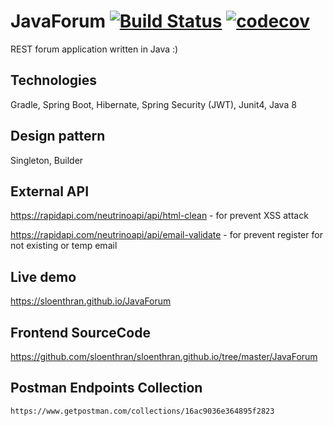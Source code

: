 # JavaForum [![Build Status](https://travis-ci.org/sloenthran/JavaForum.svg?branch=master)](https://travis-ci.org/sloenthran/JavaForum) [![codecov](https://codecov.io/gh/sloenthran/JavaForum/branch/master/graph/badge.svg)](https://codecov.io/gh/sloenthran/JavaForum)

REST forum application written in Java :)

## Technologies

Gradle, Spring Boot, Hibernate, Spring Security (JWT), Junit4, Java 8

## Design pattern

Singleton, Builder

## External API

https://rapidapi.com/neutrinoapi/api/html-clean - for prevent XSS attack

https://rapidapi.com/neutrinoapi/api/email-validate - for prevent register for not existing or temp email

## Live demo

https://sloenthran.github.io/JavaForum

## Frontend SourceCode

https://github.com/sloenthran/sloenthran.github.io/tree/master/JavaForum

## Postman Endpoints Collection

`https://www.getpostman.com/collections/16ac9036e364895f2823`
